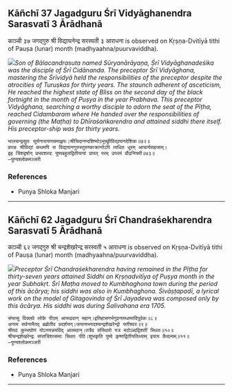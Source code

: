 ## Kāñchī 37 Jagadguru Śrī Vidyāghanendra Sarasvatī 3 Ārādhanā
काञ्ची ३७ जगद्गुरु श्री विद्याघनेन्द्र सरस्वती ३ आराधना is observed on Kṛṣṇa-Dvitīyā tithi of Pauṣa (lunar) month (madhyaahna/puurvaviddha).

_![](https://github.com/sanskrit-coders/jyotisha/blob/master/jyotisha/panchangam/temporal/festival/images/kanchi-jagadgurus/jagadguru-37.jpg)Son of Bālacandrasuta named Sūryanārāyaṇa, Śrī Vidyāghanadeśika was the disciple of Śrī Cidānanda. The preceptor Śrī Vidyāghana, mastering the Śrīvidyā held the responsibilities of the preceptor despite the atrocities of Turuṣkas for thirty years. The staunch adherent of asceticism, He reached the highest state of Bliss on the second day of the black fortnight in the month of Puṣya in the year Prabhava. This preceptor Vidyāghana, searching a worthy disciple to adorn the seat of the Pīṭha, reached Cidambaram where He handed over the responsibilities of governing (the Maṭha) to Dhīraśaṅkarendra and attained siddhi there itself. His preceptor-ship was for thirty years._

```
भालचन्द्रसुतः सूर्यनारायणसमाह्वयः।श्रीचिदानन्दशिष्योऽभूच्छ्रीविद्याघनदेशिकः॥७२॥
प्रपन्नः श्रीविद्यां कथमपि स विद्याघनगुरुस्तुरुष्काक्रान्तेऽपि व्यधित धुरम् आचार्यसहजाम्।
इह त्रिंशद्वर्षान् प्रभवशरदः पुष्यबहुलद्वितीयायां प्रापत् परम् उपरमं प्रौढनियमी॥७३॥
—पुण्यश्लोकमञ्जरी
```
### References
* Punya Shloka Manjari


---
## Kāñchī 62 Jagadguru Śrī Chandraśekharendra Sarasvatī 5 Ārādhanā
काञ्ची ६२ जगद्गुरु श्री चन्द्रशेखरेन्द्र सरस्वती ५ आराधना is observed on Kṛṣṇa-Dvitīyā tithi of Pauṣa (lunar) month (madhyaahna/puurvaviddha).

_![](https://github.com/sanskrit-coders/jyotisha/blob/master/jyotisha/panchangam/temporal/festival/images/kanchi-jagadgurus/jagadguru-62.jpg)Preceptor Śrī Chandraśekharendra having remained in the Pīṭha for thirty-seven years attained Siddhi on Kṛṣṇadvitīya of Puṣya month in the year Subhakṛt. Śrī Maṭha moved to Kumbhaghona town during the period of this ācārya; his siddhi was also in Kumbhaghona. Śivāṣṭapadī, a lyrical work on the model of Gitagovinda of Śrī Jayadeva was composed only by this ācārya. His siddhi was during Śalivahana era 1705._

```
संयत्सु विक्लवे लोके पीठम् आरूढवान् महान्।इतिहासगर्भगूढनामधामादिपूर्वकः॥८॥
अनाम सर्वनामैतद् ब्रह्मेतीव प्रदर्शयन्।जयत्यभयदश्चन्द्रशेखरेन्द्रो यतीश्वरः॥९॥
श्रीमठं कुम्भघोणं योऽनयन्नयविद् आत्मवान्।तत्रैव संस्थितो यत्र मठोऽब्दद्विशतीं स्थितः॥१०॥
श्रीचन्द्रशेखरेन्द्रः सप्तत्रिंशत्समाः स्थितः पीठे।शुभकृति पुष्ये कृष्णद्वितीयतिथ्याम् इयाय कैवल्यम्॥११॥
—पुण्यश्लोकमञ्जरी
```
### References
* Punya Shloka Manjari


---
